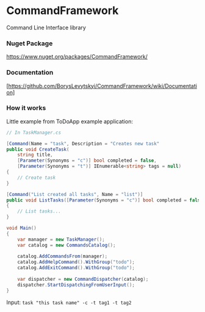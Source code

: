 # CommandFramework
Command Line Interface library

### Nuget Package
https://www.nuget.org/packages/CommandFramework/

### Documentation
[https://github.com/BorysLevytskyi/CommandFramework/wiki/Documentation]

### How it works
Little example from ToDoApp example application:
````c#
// In TaskManager.cs

[Command(Name = "task", Description = "Creates new task"
public void CreateTask(
	string title,
	[Parameter(Synonyms = "c")] bool completed = false,
	[Parameter(Synonyms = "t")] IEnumerable<string> tags = null)
{
    // Create task
}

[Command("List created all tasks", Name = "list")]
public void ListTasks([Parameter(Synonyms = "c")] bool completed = false)
{
	// List tasks...
}
````

````c#
void Main() 
{
	var manager = new TaskManager();
	var catalog = new CommandsCatalog();
	
	catalog.AddCommandsFrom(manager);
	catalog.AddHelpCommand().WithGroup("todo");
	catalog.AddExitCommand().WithGroup("todo");
	
	var dispatcher = new CommandDispatcher(catalog);
	dispatcher.StartDispatchingFromUserInput();
}
````
Input: `task "this task name" -c -t tag1 -t tag2`
